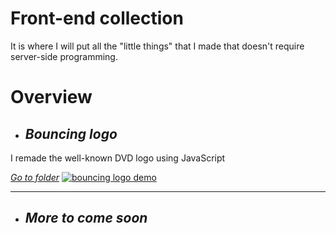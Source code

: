 # __Front-end collection__
It is where I will put all the "little things" that I made that doesn't require server-side programming.

# Overview

- ## *Bouncing logo*
I remade the well-known DVD logo using JavaScript

*[Go to folder](bouncing-logo)*
[<img src="https://media.discordapp.net/attachments/574881648211132418/742769156058775673/DVD-demo.gif?width=1130&height=616" alt="bouncing logo demo">](bouncing-logo)
___

- ## *More to come soon*